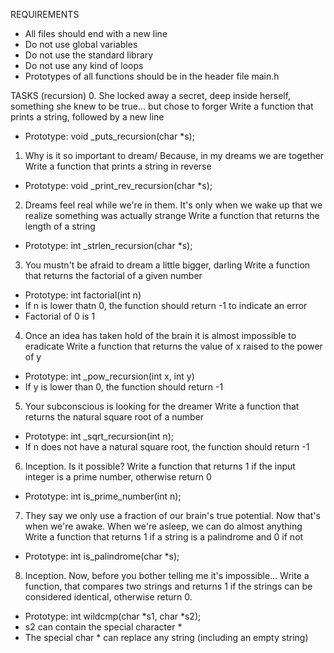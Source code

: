 REQUIREMENTS
- All files should end with a new line
- Do not use global variables
- Do not use the standard library
- Do not use any kind of loops
- Prototypes of all functions should be in the header file main.h

TASKS (recursion)
0. She locked away a secret, deep inside herself, something she knew to be true... but chose to forger
Write a function that prints a string, followed by a new line
- Prototype: void _puts_recursion(char *s);

1. Why is it so important to dream/ Because, in my dreams we are together
Write a function that prints a string in reverse
- Prototype: void _print_rev_recursion(char *s);

2. Dreams feel real while we're in them. It's only when we wake up that we realize something was actually strange
Write a function that returns the length of a string
- Prototype: int _strlen_recursion(char *s);

3. You mustn't be afraid to dream a little bigger, darling
Write a function that returns the factorial of a given number
- Prototype: int factorial(int n)
- If n is lower thatn 0, the function should return -1 to indicate an error
- Factorial of 0 is 1

4. Once an idea has taken hold of the brain it is almost impossible to eradicate
Write a function that returns the value of x raised to the power of y
- Prototype: int _pow_recursion(int x, int y)
- If y is lower than 0, the function should return -1

5. Your subconscious is looking for the dreamer
Write a function that returns the natural square root of a number
- Prototype: int _sqrt_recursion(int n);
- If n does not have a natural square root, the function should return -1

6. Inception. Is it possible?
Write a function that returns 1 if the input integer is a prime number, otherwise return 0
- Prototype: int is_prime_number(int n);

7. They say we only use a fraction of our brain's true potential. Now that's when we're awake. When we're asleep, we can do almost anything
Write a function that returns 1 if a string is a palindrome and 0 if not
- Prototype: int is_palindrome(char *s);

8. Inception. Now, before you bother telling me it's impossible...
Write a function, that compares two strings and returns 1 if the strings can be considered identical, otherwise return 0.
- Prototype: int wildcmp(char *s1, char *s2);
- s2 can contain the special character *
- The special char * can replace any string (including an empty string)
